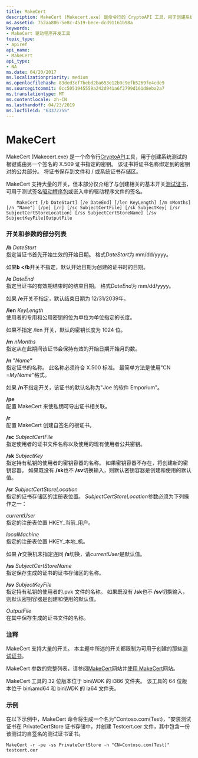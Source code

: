 ```yaml
---
title: MakeCert
description: MakeCert (Makecert.exe) 是命令行的 CryptoAPI 工具，用于创建系统测试的根键或另一个指定密钥签名的 X.509 证书。
ms.assetid: 752aa806-5e8c-4519-bece-dcd91161b98a
keywords:
- MakeCert 驱动程序开发工具
topic_type:
- apiref
api_name:
- MakeCert
api_type:
- NA
ms.date: 04/20/2017
ms.localizationpriority: medium
ms.openlocfilehash: 83ded3ef7bebd2ba653e12b9c9efb5269fe4cde9
ms.sourcegitcommit: 0cc5051945559a242d941a6f2799d161d8eba2a7
ms.translationtype: MT
ms.contentlocale: zh-CN
ms.lasthandoff: 04/23/2019
ms.locfileid: "63372755"
---
```

# <a name="makecert"></a>MakeCert


MakeCert (Makecert.exe) 是一个命令行[CryptoAPI](https://go.microsoft.com/fwlink/p/?linkid=136391)工具，用于创建系统测试的根键或由另一个签名的 X.509 证书指定的密钥。 该证书将证书名称绑定到的密钥对的公共部分。 将证书保存到文件和 / 或系统证书存储区。

MakeCert 支持大量的开关，但本部分仅介绍了与创建相关的基本开关[测试证书](https://msdn.microsoft.com/library/windows/hardware/ff548693)，可用于测试签名[驱动程序包](https://msdn.microsoft.com/library/windows/hardware/ff544840)或嵌入中的驱动程序文件的签名。

```
    MakeCert [/b DateStart] [/e DateEnd] [/len KeyLength] [/m nMonths] [/n "Name"] [/pe] [/r] [/sc SubjectCertFile] [/sk SubjectKey] [/sr SubjectCertStoreLocation] [/ss SubjectCertStoreName] [/sv SubjectKeyFile]OutputFile
```

### <a name="span-idpartiallistofswitchesandargumentsspanspan-idpartiallistofswitchesandargumentsspanpartial-list-of-switches-and-arguments"></a><span id="partial_list_of_switches_and_arguments"></span><span id="PARTIAL_LIST_OF_SWITCHES_AND_ARGUMENTS"></span>开关和参数的部分列表

<span id="_b_DateStart"></span><span id="_b_datestart"></span><span id="_B_DATESTART"></span>**/b** *DateStart*  
指定当证书首先开始生效的开始日期。 格式*DateStart*为 mm/dd/yyyy。

如果**b </b**开关不指定，默认开始日期为创建的证书时的日期。

<span id="_e_DateEnd"></span><span id="_e_dateend"></span><span id="_E_DATEEND"></span>**/e** *DateEnd*  
指定当证书的有效期结束时的结束日期。 格式*DateEnd*为 mm/dd/yyyy。

如果 **/e**开关不指定，默认结束日期为 12/31/2039年。

<span id="_len_KeyLength"></span><span id="_len_keylength"></span><span id="_LEN_KEYLENGTH"></span>**/len** *KeyLength*  
使用者的专用和公用密钥的位为单位为单位指定的长度。

如果不指定 /len 开关，默认的密钥长度为 1024 位。

<span id="_m_nMonths"></span><span id="_m_nmonths"></span><span id="_M_NMONTHS"></span>**/m** *nMonths*  
指定从在此期间该证书会保持有效的开始日期开始月的数。

<span id="_n__Name_"></span><span id="_n__name_"></span><span id="_N__NAME_"></span>**/n** "<em>Name</em>**"**  
指定证书的名称。 此名称必须符合 X.500 标准。 最简单方法是使用"CN =*MyName*"格式。

如果 **/n**不指定开关，该证书的默认名称为"Joe 的软件 Emporium"。

<span id="_pe"></span><span id="_PE"></span>**/pe**  
配置 MakeCert 来使私钥可导出证书相关联。

<span id="_r"></span><span id="_R"></span>**/r**  
配置 MakeCert 创建自签名的根证书。

<span id="_sc_SubjectCertFile"></span><span id="_sc_subjectcertfile"></span><span id="_SC_SUBJECTCERTFILE"></span>**/sc** *SubjectCertFile*  
指定使用者的证书文件名称以及使用的现有使用者公共密钥。

<span id="_sk_SubjectKey"></span><span id="_sk_subjectkey"></span><span id="_SK_SUBJECTKEY"></span>**/sk** *SubjectKey*  
指定持有私钥的使用者的密钥容器的名称。 如果密钥容器不存在，将创建新的密钥容器。 如果既没有 **/sk**也不 **/sv**切换输入，则默认密钥容器是创建和使用的默认值。

<span id="_sr_SubjectCertStoreLocation"></span><span id="_sr_subjectcertstorelocation"></span><span id="_SR_SUBJECTCERTSTORELOCATION"></span>**/sr** *SubjectCertStoreLocation*  
指定的证书存储区的注册表位置。 *SubjectCertStoreLocation*参数必须为下列操作之一：

<span id="currentUser"></span><span id="currentuser"></span><span id="CURRENTUSER"></span>*currentUser*  
指定的注册表位置 HKEY\_当前\_用户。

<span id="localMachine"></span><span id="localmachine"></span><span id="LOCALMACHINE"></span>*localMachine*  
指定的注册表位置 HKEY\_本地\_机。

如果 **/r**交换机未指定连同 **/s**切换，请*currentUser*是默认值。

<span id="_ss_SubjectCertStoreName"></span><span id="_ss_subjectcertstorename"></span><span id="_SS_SUBJECTCERTSTORENAME"></span>**/ss** *SubjectCertStoreName*  
指定保存生成的证书的证书存储区的名称。

<span id="_sv_SubjectKeyFile"></span><span id="_sv_subjectkeyfile"></span><span id="_SV_SUBJECTKEYFILE"></span>**/sv** *SubjectKeyFile*  
指定持有私钥的使用者的.pvk 文件的名称。 如果既没有 **/sk**也不 **/sv**切换输入，则默认密钥容器是创建和使用的默认值。

<span id="OutputFile"></span><span id="outputfile"></span><span id="OUTPUTFILE"></span>*OutputFile*  
在其中保存生成的证书文件的名称。

### <a name="span-idcommentsspanspan-idcommentsspancomments"></a><span id="comments"></span><span id="COMMENTS"></span>注释

MakeCert 支持大量的开关。 本主题中所述的开关都限制为可用于创建的那些[测试证书](https://msdn.microsoft.com/library/windows/hardware/ff548693)。

MakeCert 参数的完整列表，请参阅[MakeCert](https://go.microsoft.com/fwlink/p/?linkid=62653)网站并[使用 MakeCert](https://go.microsoft.com/fwlink/p/?linkid=62655)网站。

MakeCert 工具的 32 位版本位于 bin\\WDK 的 i386 文件夹。 该工具的 64 位版本位于 bin\\amd64 和 bin\\WDK 的 ia64 文件夹。

### <a name="span-idexamplesspanspan-idexamplesspanexamples"></a><span id="examples"></span><span id="EXAMPLES"></span>示例

在以下示例中，MakeCert 命令将生成一个名为"Contoso.com(Test)，"安装测试证书在 PrivateCertStore 证书存储中，并创建 Testcert.cer 文件，其中包含一份该测试的自签名的测试证书证书。

```
MakeCert -r -pe -ss PrivateCertStore -n "CN=Contoso.com(Test)" testcert.cer
```

 

 





